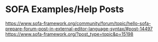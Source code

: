 # SOFA Examples/Help Posts
https://www.sofa-framework.org/community/forum/topic/hello-sofa-prepare-forum-post-in-external-editor-language-syntax/#post-14497
https://www.sofa-framework.org/?post_type=topic&p=15198

